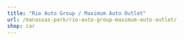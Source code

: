 ```yaml
---
title: "Rio Auto Group / Maximum Auto Outlet"
url: /manassas-park/rio-auto-group-maximum-auto-outlet/
shop: car
---
```

